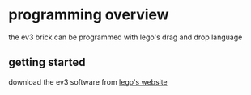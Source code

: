 # programming overview

the ev3 brick can be programmed with lego's drag and drop language

## getting started

download the ev3 software from [lego's website](https://www.lego.com/en-us/mindstorms/downloads/download-software)

